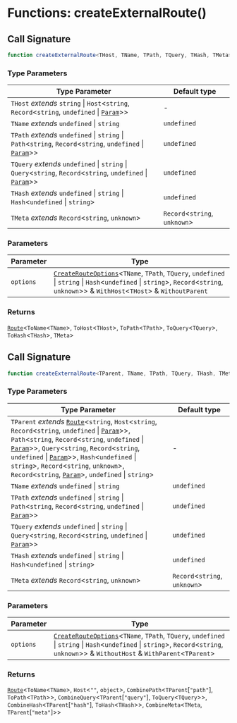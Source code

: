 # Functions: createExternalRoute()

## Call Signature

```ts
function createExternalRoute<THost, TName, TPath, TQuery, THash, TMeta>(options): Route<ToName<TName>, ToHost<THost>, ToPath<TPath>, ToQuery<TQuery>, ToHash<THash>, TMeta>
```

### Type Parameters

| Type Parameter | Default type |
| ------ | ------ |
| `THost` *extends* `string` \| `Host`\<`string`, `Record`\<`string`, `undefined` \| [`Param`](../types/Param.md)\>\> | - |
| `TName` *extends* `undefined` \| `string` | `undefined` |
| `TPath` *extends* `undefined` \| `string` \| `Path`\<`string`, `Record`\<`string`, `undefined` \| [`Param`](../types/Param.md)\>\> | `undefined` |
| `TQuery` *extends* `undefined` \| `string` \| `Query`\<`string`, `Record`\<`string`, `undefined` \| [`Param`](../types/Param.md)\>\> | `undefined` |
| `THash` *extends* `undefined` \| `string` \| `Hash`\<`undefined` \| `string`\> | `undefined` |
| `TMeta` *extends* `Record`\<`string`, `unknown`\> | `Record`\<`string`, `unknown`\> |

### Parameters

| Parameter | Type |
| ------ | ------ |
| `options` | [`CreateRouteOptions`](../types/CreateRouteOptions.md)\<`TName`, `TPath`, `TQuery`, `undefined` \| `string` \| `Hash`\<`undefined` \| `string`\>, `Record`\<`string`, `unknown`\>\> & `WithHost`\<`THost`\> & `WithoutParent` |

### Returns

[`Route`](../types/Route.md)\<`ToName`\<`TName`\>, `ToHost`\<`THost`\>, `ToPath`\<`TPath`\>, `ToQuery`\<`TQuery`\>, `ToHash`\<`THash`\>, `TMeta`\>

## Call Signature

```ts
function createExternalRoute<TParent, TName, TPath, TQuery, THash, TMeta>(options): Route<ToName<TName>, Host<"", object>, CombinePath<TParent["path"], ToPath<TPath>>, CombineQuery<TParent["query"], ToQuery<TQuery>>, CombineHash<TParent["hash"], ToHash<THash>>, CombineMeta<TMeta, TParent["meta"]>>
```

### Type Parameters

| Type Parameter | Default type |
| ------ | ------ |
| `TParent` *extends* [`Route`](../types/Route.md)\<`string`, `Host`\<`string`, `Record`\<`string`, `undefined` \| [`Param`](../types/Param.md)\>\>, `Path`\<`string`, `Record`\<`string`, `undefined` \| [`Param`](../types/Param.md)\>\>, `Query`\<`string`, `Record`\<`string`, `undefined` \| [`Param`](../types/Param.md)\>\>, `Hash`\<`undefined` \| `string`\>, `Record`\<`string`, `unknown`\>, `Record`\<`string`, [`Param`](../types/Param.md)\>, `undefined` \| `string`\> | - |
| `TName` *extends* `undefined` \| `string` | `undefined` |
| `TPath` *extends* `undefined` \| `string` \| `Path`\<`string`, `Record`\<`string`, `undefined` \| [`Param`](../types/Param.md)\>\> | `undefined` |
| `TQuery` *extends* `undefined` \| `string` \| `Query`\<`string`, `Record`\<`string`, `undefined` \| [`Param`](../types/Param.md)\>\> | `undefined` |
| `THash` *extends* `undefined` \| `string` \| `Hash`\<`undefined` \| `string`\> | `undefined` |
| `TMeta` *extends* `Record`\<`string`, `unknown`\> | `Record`\<`string`, `unknown`\> |

### Parameters

| Parameter | Type |
| ------ | ------ |
| `options` | [`CreateRouteOptions`](../types/CreateRouteOptions.md)\<`TName`, `TPath`, `TQuery`, `undefined` \| `string` \| `Hash`\<`undefined` \| `string`\>, `Record`\<`string`, `unknown`\>\> & `WithoutHost` & `WithParent`\<`TParent`\> |

### Returns

[`Route`](../types/Route.md)\<`ToName`\<`TName`\>, `Host`\<`""`, `object`\>, `CombinePath`\<`TParent`\[`"path"`\], `ToPath`\<`TPath`\>\>, `CombineQuery`\<`TParent`\[`"query"`\], `ToQuery`\<`TQuery`\>\>, `CombineHash`\<`TParent`\[`"hash"`\], `ToHash`\<`THash`\>\>, `CombineMeta`\<`TMeta`, `TParent`\[`"meta"`\]\>\>
